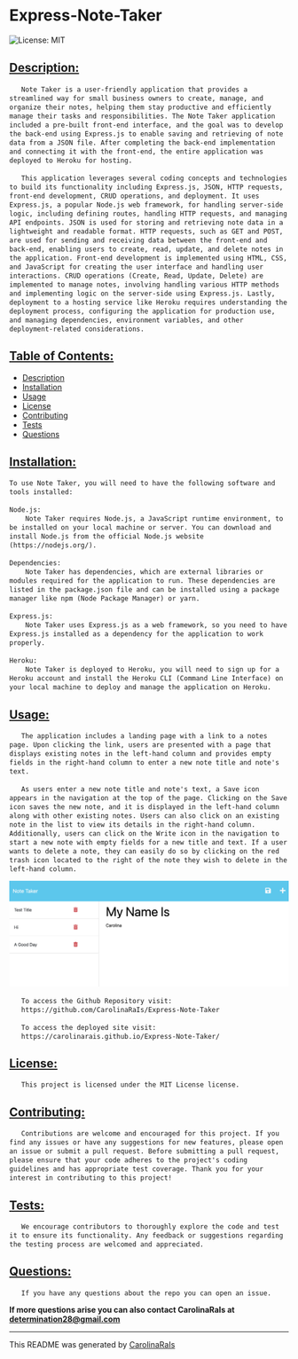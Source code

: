 # Express-Note-Taker
![License: MIT](https://img.shields.io/badge/License-MIT-yellow.svg)

## [Description:](#description)

       Note Taker is a user-friendly application that provides a streamlined way for small business owners to create, manage, and organize their notes, helping them stay productive and efficiently manage their tasks and responsibilities. The Note Taker application included a pre-built front-end interface, and the goal was to develop the back-end using Express.js to enable saving and retrieving of note data from a JSON file. After completing the back-end implementation and connecting it with the front-end, the entire application was deployed to Heroku for hosting.

       This application leverages several coding concepts and technologies to build its functionality including Express.js, JSON, HTTP requests, front-end development, CRUD operations, and deployment. It uses Express.js, a popular Node.js web framework, for handling server-side logic, including defining routes, handling HTTP requests, and managing API endpoints. JSON is used for storing and retrieving note data in a lightweight and readable format. HTTP requests, such as GET and POST, are used for sending and receiving data between the front-end and back-end, enabling users to create, read, update, and delete notes in the application. Front-end development is implemented using HTML, CSS, and JavaScript for creating the user interface and handling user interactions. CRUD operations (Create, Read, Update, Delete) are implemented to manage notes, involving handling various HTTP methods and implementing logic on the server-side using Express.js. Lastly, deployment to a hosting service like Heroku requires understanding the deployment process, configuring the application for production use, and managing dependencies, environment variables, and other deployment-related considerations. 

## [Table of Contents:](#table-of-contents:)
   
- [Description](#description)
- [Installation](#installation)
- [Usage](#usage)
- [License](#license)
- [Contributing](#contributing)
- [Tests](#tests)
- [Questions](#questions)
   
## [Installation:](#installation:)

    To use Note Taker, you will need to have the following software and tools installed:

    Node.js:
        Note Taker requires Node.js, a JavaScript runtime environment, to be installed on your local machine or server. You can download and install Node.js from the official Node.js website (https://nodejs.org/).

    Dependencies:
        Note Taker has dependencies, which are external libraries or modules required for the application to run. These dependencies are listed in the package.json file and can be installed using a package manager like npm (Node Package Manager) or yarn.

    Express.js:
        Note Taker uses Express.js as a web framework, so you need to have Express.js installed as a dependency for the application to work properly.

    Heroku:
        Note Taker is deployed to Heroku, you will need to sign up for a Heroku account and install the Heroku CLI (Command Line Interface) on your local machine to deploy and manage the application on Heroku.
   
## [Usage:](#usage:)

       The application includes a landing page with a link to a notes page. Upon clicking the link, users are presented with a page that displays existing notes in the left-hand column and provides empty fields in the right-hand column to enter a new note title and note's text.

       As users enter a new note title and note's text, a Save icon appears in the navigation at the top of the page. Clicking on the Save icon saves the new note, and it is displayed in the left-hand column along with other existing notes. Users can also click on an existing note in the list to view its details in the right-hand column. Additionally, users can click on the Write icon in the navigation to start a new note with empty fields for a new title and text. If a user wants to delete a note, they can easily do so by clicking on the red trash icon located to the right of the note they wish to delete in the left-hand column. 

![plot](./note-taker-example.png)


       To access the Github Repository visit:
       https://github.com/CarolinaRaIs/Express-Note-Taker

       To access the deployed site visit:
       https://carolinarais.github.io/Express-Note-Taker/

## [License:](#license:)

       This project is licensed under the MIT License license.
   
## [Contributing:](#contributing:)

       Contributions are welcome and encouraged for this project. If you find any issues or have any suggestions for new features, please open an issue or submit a pull request. Before submitting a pull request, please ensure that your code adheres to the project's coding guidelines and has appropriate test coverage. Thank you for your interest in contributing to this project!  
   
## [Tests:](#tests:)

       We encourage contributors to thoroughly explore the code and test it to ensure its functionality. Any feedback or suggestions regarding the testing process are welcomed and appreciated.
   
## [Questions:](#questions:)

       If you have any questions about the repo you can open an issue.

**If more questions arise you can also contact CarolinaRaIs at determination28@gmail.com**
   

       
------------------------------------------------------------------------------------------------
   
This README was generated by [CarolinaRaIs](https://github.com/CarolinaRaIs)